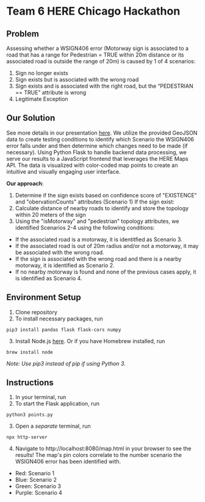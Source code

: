 # **Team 6 HERE Chicago Hackathon**

## **Problem**
Assessing whether a WSIGN406 error (Motorway sign is associated to a road that has a range for Pedestrian = TRUE within 20m distance or its associated road is outside the range of 20m) is caused by 1 of 4 scenarios:
1. Sign no longer exists
2. Sign exists but is associated with the wrong road
3. Sign exists and is associated with the right road, but the “PEDESTRIAN == TRUE” attribute is wrong
4. Legitimate Exception

## **Our Solution**
See more details in our presentation [here](https://docs.google.com/presentation/d/17yF1xy4OnIflHMS86F4-_w6f35uXtHyCLkViw6w1OWM/edit?usp=sharing).
We utilize the provided GeoJSON data to create testing conditions to identify which Scenario the WSIGN406 error falls under and then determine which changes need to be made (if necessary). Using Python Flask to handle backend data processing, we serve our results to a JavaScript frontend that leverages the HERE Maps API. The data is visualized with color-coded map points to create an intuitive and visually engaging user interface.

**Our approach**:
1. Determine if the sign exists based on confidence score of "EXISTENCE" and "obervationCounts" attributes (Scenario 1)
If the sign exist:
2. Calculate distance of nearby roads to identify and store the topology within 20 meters of the sign 
3. Using the "isMotorway" and "pedestrian" topology attributes, we identified Scenarios 2-4 using the following conditions:
- If the associated road is a motorway, it is identitfied as Scenario 3.
- If the associated road is out of 20m radius and/or not a motorway, it may be associated with the wrong road​.
- If the sign is associated with the wrong road and there is a nearby motorway, it is identified as Scenario 2.
- If no nearby motorway is found and none of the previous cases apply, it is identified as Scenario 4.


## **Environment Setup**

1. Clone repository
2. To install necessary packages, run
```
pip3 install pandas flask flask-cors numpy
```
3. Install Node.js [here](https://nodejs.org/en). Or if you have Homebrew installed, run
```
brew install node
```
*Note: Use pip3 instead of pip if using Python 3.*


## **Instructions**

1. In your terminal, run
2. To start the Flask application, run
```
python3 points.py
```
3. Open a *separate* terminal, run
```
npx http-server
```
4. Navigate to http://localhost:8080/map.html in your browser to see the results!
The map's pin colors correlate to the number scenario the WSIGN406 error has been identified with.
- Red: Scenario 1
- Blue: Scenario 2
- Green: Scenario 3
- Purple: Scenario 4

